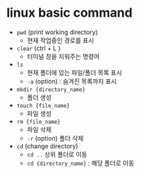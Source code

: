 # linux basic command

- `pwd` (print working directory)
    - 현재 작업중인 경로를 표시
- `clear` (ctrl + L )
    - 터미널 창을 지워주는 명령어
- `ls`
    - 현재 폴더에 있는 파일/폴더 목록 표시
    - `-a` (option) : 숨겨진 목록까지 표시
- `mkdir {directory_name}`
    - 폴더 생성
-  `touch {file_name}`
    - 파일 생성
- `rm {file_name}` 
    - 파일 삭제
    - `-r` (option) 폴더 삭제
- `cd` (change directory)
    - `cd ..` 상위 폴더로 이동
    - `cd {directory_name}` : 해당 폴더로 이동


